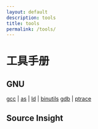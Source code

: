 ```yaml
---
layout: default
description: tools
title: tools
permalink: /tools/
---
```


# 工具手册

## GNU

[gcc](/tools/gcc) | [as](/tools/as) | [ld](/tools/ld) | [binutils](/tools/binutils)
[gdb](/tools/gdb)  | [ptrace](/tools/ptrace)

## Source Insight

